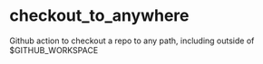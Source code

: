 # checkout_to_anywhere
Github action to checkout a repo to any path, including outside of $GITHUB_WORKSPACE
